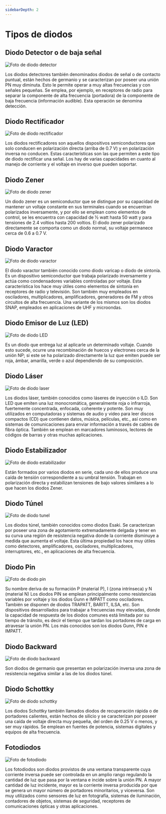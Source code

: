 ```yaml
---
sidebarDepth: 2
---
```


# Tipos de diodos

## Diodo Detector o de baja señal

![Foto de diodo detector](/images/tipo_de_diodos/diodo_detector.jpg)

Los diodos detectores también denominados diodos de señal o de contacto puntual, están hechos de germanio y se caracterizan por poseer una unión PN muy diminuta. Esto le permite operar a muy altas frecuencias y con señales pequeñas. Se emplea, por ejemplo, en receptores de radio para separar la componente de alta frecuencia (portadora) de la componente de baja frecuencia (información audible). Esta operación se denomina detección.

## Diodo Rectificador

![Foto de diodo rectificador](/images/tipo_de_diodos/diodo_rectificador.jpg)

Los diodos rectificadores son aquellos dispositivos semiconductores que solo conducen en polarización directa (arriba de 0.7 V) y en polarización inversa no conducen. Estas características son las que permiten a este tipo de diodo rectificar una señal. Los hay de varias capacidades en cuanto al manejo de corriente y el voltaje en inverso que pueden soportar.

## Diodo Zener

![Foto de diodo zener](/images/tipo_de_diodos/diodo_zener.jpg)

Un diodo zener es un semiconductor que se distingue por su capacidad de mantener un voltaje constante en sus terminales cuando se encuentran polarizados inversamente, y por ello se emplean como elementos de control, se les encuentra con capacidad de ½ watt hasta 50 watt y para tensiones de 2.4 voltios hasta 200 voltios. El diodo zener polarizado directamente se comporta como un diodo normal, su voltaje permanece cerca de 0.6 a 0.7 V.

## Diodo Varactor

![Foto de diodo varactor](/images/tipo_de_diodos/diodo_varactor.jpg)

El diodo varactor también conocido como diodo varicap o diodo de sintonía. Es un dispositivo semiconductor que trabaja polarizado inversamente y actúa como condensadores variables controladas por voltaje. Esta característica los hace muy útiles como elementos de sintonía en receptores de radio y televisión. Son también muy empleados en osciladores, multiplicadores, amplificadores, generadores de FM y otros circuitos de alta frecuencia. Una variante de los mismos son los diodos SNAP, empleados en aplicaciones de UHF y microondas.

## Diodo Emisor de Luz (LED)

![Foto de diodo LED](/images/tipo_de_diodos/diodo_led.jpg)

Es un diodo que entrega luz al aplicarle un determinado voltaje. Cuando esto sucede, ocurre una recombinación de huecos y electrones cerca de la unión NP; si este se ha polarizado directamente la luz que emiten puede ser roja, ámbar, amarilla, verde o azul dependiendo de su composición.

## Diodo Láser

![Foto de diodo laser](/images/tipo_de_diodos/diodo_laser.jpg)

Los diodos láser, también conocidos como láseres de inyección o ILD. Son LED que emiten una luz monocromática, generalmente roja o infrarroja, fuertemente concentrada, enfocada, coherente y potente. Son muy utilizados en computadoras y sistemas de audio y video para leer discos compactos (CD) que contienen datos, música, películas, etc., así como en sistemas de comunicaciones para enviar información a través de cables de fibra óptica. También se emplean en marcadores luminosos, lectores de códigos de barras y otras muchas aplicaciones.

## Diodo Estabilizador

![Foto de diodo estabilizador](/images/tipo_de_diodos/diodo_estabilizador.jpg)

Están formados por varios diodos en serie, cada uno de ellos produce una caída de tensión correspondiente a su umbral tensión. Trabajan en polarización directa y estabilizan tensiones de bajo valores similares a lo que hacen los diodos Zener.

## Diodo Túnel

![Foto de diodo tunel](/images/tipo_de_diodos/diodo_tunel.jpg)

Los diodos túnel, también conocidos como diodos Esaki. Se caracterizan por poseer una zona de agotamiento extremadamente delgada y tener en su curva una región de resistencia negativa donde la corriente disminuye a medida que aumenta el voltaje. Esta última propiedad los hace muy útiles como detectores, amplificadores, osciladores, multiplicadores, interruptores, etc., en aplicaciones de alta frecuencia.

## Diodo Pin

![Foto de diodo pin](/images/tipo_de_diodos/diodo_pin.jpg)

Su nombre deriva de su formación P (material P), I (zona intrínseca) y N (material N)  Los diodos PIN se emplean principalmente como resistencias variables por voltaje y los diodos Gunn e IMPATT como osciladores. También se disponen de diodos TRAPATT, BARITT, ILSA, etc. Son dispositivos desarrollados para trabajar a frecuencias muy elevadas, donde la capacidad de respuesta de los diodos comunes está limitada por su tiempo de tránsito, es decir el tiempo que tardan los portadores de carga en atravesar la unión PN. Los más conocidos son los diodos Gunn, PIN e IMPATT.

## Diodo Backward

![Foto de diodo backward](/images/tipo_de_diodos/diodo_backward.jpg)

Son diodos de germanio que presentan en polarización inversa una zona de resistencia negativa similar a las de los diodos túnel.

## Diodo Schottky

![Foto de diodo schottky](/images/tipo_de_diodos/diodo_schottky.jpg)

Los diodos Schottky también llamados diodos de recuperación rápida o de portadores calientes, están hechos de silicio y se caracterizan por poseer una caída de voltaje directa muy pequeña, del orden de 0.25 V o menos, y ser muy rápidos. Se emplean en fuentes de potencia, sistemas digitales y equipos de alta frecuencia.

## Fotodiodos

![Foto de fotodiodo](/images/tipo_de_diodos/fotodiodo.jpg)

Los fotodiodos son diodos provistos de una ventana transparente cuya corriente inversa puede ser controlada en un amplio rango regulando la cantidad de luz que pasa por la ventana e incide sobre la unión PN. A mayor cantidad de luz incidente, mayor es la corriente inversa producida por que se genera un mayor número de portadores minoritarios, y viceversa. Son muy utilizados como sensores de luz en fotografía, sistemas de iluminación, contadores de objetos, sistemas de seguridad, receptores de comunicaciones ópticas y otras aplicaciones.
